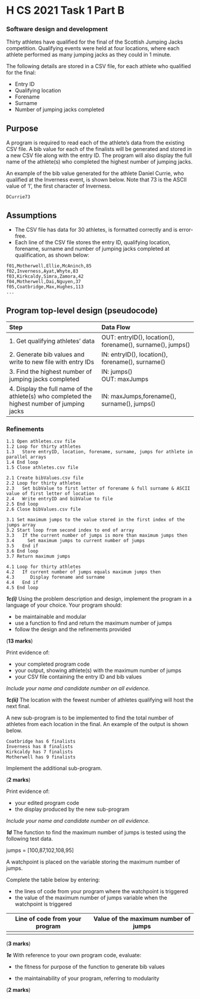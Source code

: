 # H CS 2021 Task 1 Part B

### Software design and development

Thirty athletes have qualified for the final of the Scottish Jumping Jacks competition. Qualifying events were held at four locations, where each athlete performed as many jumping jacks as they could in 1 minute.

The following details are stored in a CSV file, for each athlete who qualified for the final:

* Entry ID
* Qualifying location
* Forename
* Surname
* Number of jumping jacks completed

## Purpose

A program is required to read each of the athlete’s data from the existing CSV file. A bib value for each of the finalists will be generated and stored in a new CSV file along with the entry ID. The program will also display the full name of the athlete(s) who completed the highest number of jumping jacks.

An example of the bib value generated for the athlete Daniel Currie, who qualified at the 
Inverness event, is shown below. Note that 73 is the ASCII value of ‘I’, the first character 
of Inverness.

```
DCurrie73
```

## Assumptions

* The CSV file has data for 30 athletes, is formatted correctly and is error-free. 
* Each line of the CSV file stores the entry ID, qualifying location, forename, surname and number of jumping jacks completed at qualification, as shown below:
 
```
f01,Motherwell,Ellie,McAninch,85
f02,Inverness,Ayat,Whyte,83
f03,Kirkcaldy,Simra,Zamora,42
f04,Motherwell,Dai,Nguyen,37
f05,Coatbridge,Max,Hughes,113
...
```

## Program top-level design (pseudocode)

| Step | Data Flow |
| :--- | :-------- |
| 1. Get qualifying athletes’ data | OUT: entryID(), location(), forename(), surname(), jumps() |
| 2. Generate bib values and write to new file with entry IDs | IN: entryID(), location(), forename(), surname() |
| 3. Find the highest number of jumping jacks completed | IN: jumps()<br> OUT: maxJumps |
| 4. Display the full name of the athlete(s) who completed the highest number of jumping jacks | IN: maxJumps,forename(), surname(), jumps() |

### Refinements

```
1.1 Open athletes.csv file
1.2 Loop for thirty athletes
1.3   Store entryID, location, forename, surname, jumps for athlete in parallel arrays
1.4 End loop
1.5 Close athletes.csv file

2.1 Create bibValues.csv file
2.2 Loop for thirty athletes
2.3   Set bibValue to first letter of forename & full surname & ASCII value of first letter of location
2.4   Write entryID and bibValue to file
2.5 End loop
2.6 Close bibValues.csv file

3.1 Set maximum jumps to the value stored in the first index of the jumps array
3.2 Start loop from second index to end of array
3.3   If the current number of jumps is more than maximum jumps then
3.4     Set maximum jumps to current number of jumps
3.5   End if
3.6 End loop
3.7 Return maximum jumps

4.1 Loop for thirty athletes
4.2   If current number of jumps equals maximum jumps then
4.3      Display forename and surname
4.4   End if
4.5 End loop
```

___1c(i)___ Using the problem description and design, implement the program in a language of your choice. Your program should:

* be maintainable and modular
* use a function to find and return the maximum number of jumps
* follow the design and the refinements provided

(__13 marks__) 

Print evidence of:

* your completed program code
* your output, showing athlete(s) with the maximum number of jumps
* your CSV file containing the entry ID and bib values

_Include your name and candidate number on all evidence._

___1c(ii)___ The location with the fewest number of athletes qualifying will host the next final.

A new sub-program is to be implemented to find the total number of athletes from each location in the final. An example of the output is shown below.

```
Coatbridge has 6 finalists
Inverness has 8 finalists
Kirkcaldy has 7 finalists
Motherwell has 9 finalists
```

Implement the additional sub-program.

(__2 marks__)

Print evidence of:

* your edited program code
* the display produced by the new sub-program

_Include your name and candidate number on all evidence._

___1d___ The function to find the maximum number of jumps is tested using the following test data.

jumps = [100,87,102,108,95]

A watchpoint is placed on the variable storing the maximum number of jumps.

Complete the table below by entering:

* the lines of code from your program where the watchpoint is triggered
* the value of the maximum number of jumps variable when the watchpoint is triggered

| Line of code from your program | Value of the maximum number of jumps |
| --- | --- |
|     |     |

(__3 marks__)

___1e___ With reference to your own program code, evaluate:


* the fitness for purpose of the function to generate bib values

* the maintainability of your program, referring to modularity

(__2 marks__)